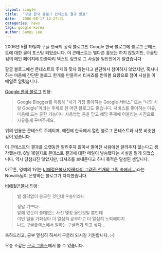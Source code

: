 ```yaml
---
layout: single
title:  "구글 한국 블로그 컨테스트 결과 발표"
date:   2006-08-17 12:27:31
categories: news
tags: google korea
author: Samgu Lee
---
```

2006년 5월 19일자 구글 한국의 공식 블로그인 Google 한국 블로그에 블로그 콘테스트에 대한 글이 포스팅 되었습니다. 이 콘테스트는 별다른 홍보는 하지 않았지만, 구글닷컴의 메인 페이지에 한줄짜리 텍스트 링크로 그 사실을 일반인에게 알렸습니다.

팔글 블로그에선 콘테스트의 주제와 맞지 않는다고 판단해서 참여하지 않았지만, 혹시나 하는 마음에 간단한 블로그 한개를 만들어서 티셔츠를 받아볼 요량으로 참여 사실을 이메일로 알렸습니다.

[Google 한국 블로그](http://googlekoreablog.blogspot.com/2006/05/google.html) 인용:

> Google Blogger를 이용해 "내가 가장 좋아하는 Google 서비스" 또는 “나의 사랑 Google”이라는 주제로 한 어떤 블로그도 좋습니다. 서비스를 좋아하는 이유, 마음에 드는 쿨한 기능이나 사용방법 등을 담고 해당 주제에 어울리는 사진으로 자유롭게 꾸며주세요.

위의 인용은 콘테스트 주제이며, 예전에 한국에서 열린 블로그 콘테스트와 사뭇 비슷한 감이 있습니다.

이 콘테스트의 결과를 오랫동안 알려주지 않아서 떨어진 사람에겐 알려주지 않는다고 생각했는데, 8월 16일자로 콘테스트 결과에 대한 메일이 발송됐다는 사실을 알게 되었습니다. 역시 당첨되진 않았지만, 티셔츠를 보내준다고 하니 목적은 달성된 셈입니다.

아무튼, 영예의 1위는 [비에젖은불새(아름다이 그려진 천개의 그림 속에서...)](http://novalislh.blogspot.com/)라는 Novalis님이 운영하는 블로그가 차지했습니다.

[비에젖은불새](http://novalislh.blogspot.com/2006/08/blog-post.html) 인용:

> 별 생각없이 응모한 것인데 우승이라니
>
> 정말 기쁘다...  
> 밑에 있듯이 쓸데없는 사진 몇장 올린것일 뿐인데  
> 이번 일을 기회삼아 더 열심히 공부하고 더 열심히 노력해야지  
> 나도 구글플렉스에서 일하는 구글러가 되고 싶다...  

축하드리고, 공부 열심히 하셔서 구글러 되시길 기원합니다. :-)

우승 소감은 [구글 그룹스](http://groups.google.com/group/Google-Korea-Group/browse_thread/thread/9abd309cf5d2bd98/ecf26c344a5bbd69#ecf26c344a5bbd69)에서 볼 수 있습니다.
